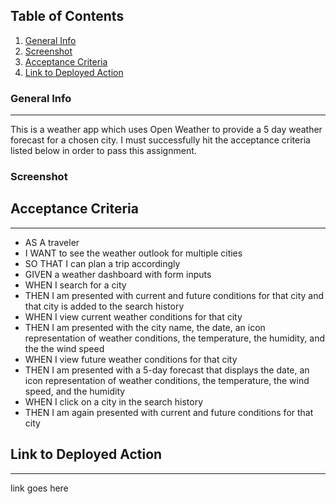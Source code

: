## Table of Contents
1. [General Info](#general-info)
2. [Screenshot](#screenshot)
3. [Acceptance Criteria](#acceptance-criteria)
4. [Link to Deployed Action](#link-to-deployed-action)

### General Info
***
This is a weather app which uses Open Weather to provide a 5 day weather forecast for a chosen city. I must successfully hit the acceptance criteria listed below in order to pass this assignment.

### Screenshot

## Acceptance Criteria
***
- AS A traveler
- I WANT to see the weather outlook for multiple cities
- SO THAT I can plan a trip accordingly
- GIVEN a weather dashboard with form inputs
- WHEN I search for a city
- THEN I am presented with current and future conditions for that city and that city is added to the search history
- WHEN I view current weather conditions for that city
- THEN I am presented with the city name, the date, an icon representation of weather conditions, the temperature, the humidity, and the the wind speed
- WHEN I view future weather conditions for that city
- THEN I am presented with a 5-day forecast that displays the date, an icon representation of weather conditions, the temperature, the wind speed, and the humidity
- WHEN I click on a city in the search history
- THEN I am again presented with current and future conditions for that city

## Link to Deployed Action
***
link goes here
